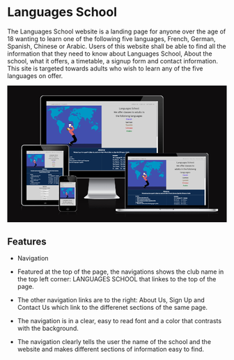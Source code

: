 

# Languages School

The Languages School website is a landing page for anyone over the age of 18 wanting to learn one of the following five languages, French, German, Spanish, Chinese or Arabic.
Users of this website shall be able to find all the information that they need to know about Languages School, About the school, what it offers, a timetable, a signup form and contact information. This site is targeted towards adults who wish to learn any of the five languages on offer. 


![alt text](assets/imagesforreadme/amirepsonsivescreenshots.PNG)


## Features 

- Navigation

- Featured at the top of the page, the navigations shows the club name in the top left corner: LANGUAGES SCHOOL that linkes to the top of the page. 
- The other navigation links are to the right: About Us, Sign Up and Contact Us which link to the differenet sections of the same page.
- The navigation is in a clear, easy to read font and a color that contrasts with the background. 
- The navigation clearly tells the user the name of the school and the website and makes different sections of information easy to find. 

